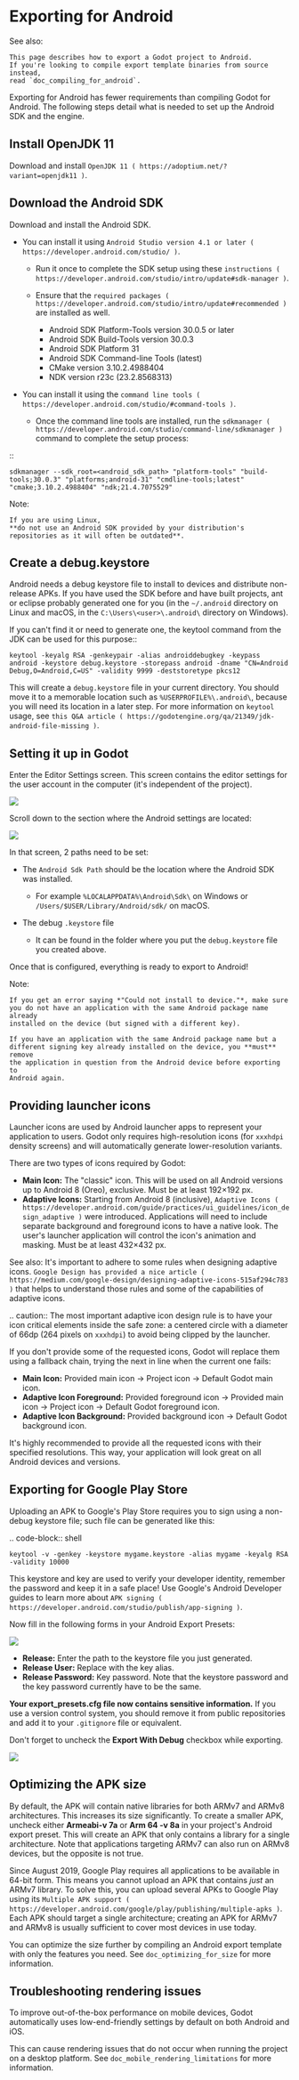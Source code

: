 

Exporting for Android
=====================


See also:


    This page describes how to export a Godot project to Android.
    If you're looking to compile export template binaries from source instead,
    read `doc_compiling_for_android`.

Exporting for Android has fewer requirements than compiling Godot for Android.
The following steps detail what is needed to set up the Android SDK and the engine.

Install OpenJDK 11
------------------

Download and install  `OpenJDK 11 ( https://adoptium.net/?variant=openjdk11 )`.

Download the Android SDK
------------------------

Download and install the Android SDK.

- You can install it using `Android Studio version 4.1 or later ( https://developer.android.com/studio/ )`.

  - Run it once to complete the SDK setup using these `instructions ( https://developer.android.com/studio/intro/update#sdk-manager )`.
  - Ensure that the `required packages ( https://developer.android.com/studio/intro/update#recommended )` are installed as well.

    - Android SDK Platform-Tools version 30.0.5 or later
    - Android SDK Build-Tools version 30.0.3
    - Android SDK Platform 31
    - Android SDK Command-line Tools (latest)
    - CMake version 3.10.2.4988404
    - NDK version r23c (23.2.8568313)

- You can install it using the `command line tools ( https://developer.android.com/studio/#command-tools )`.

  - Once the command line tools are installed, run the `sdkmanager ( https://developer.android.com/studio/command-line/sdkmanager )` command to complete the setup process:

::

    sdkmanager --sdk_root=<android_sdk_path> "platform-tools" "build-tools;30.0.3" "platforms;android-31" "cmdline-tools;latest" "cmake;3.10.2.4988404" "ndk;21.4.7075529"

Note:


    If you are using Linux,
    **do not use an Android SDK provided by your distribution's repositories as it will often be outdated**.


Create a debug.keystore
-----------------------

Android needs a debug keystore file to install to devices and distribute
non-release APKs. If you have used the SDK before and have built
projects, ant or eclipse probably generated one for you (in the `~/.android` directory on Linux and
macOS, in the `C:\Users\<user>\.android\` directory on Windows).

If you can't find it or need to generate one, the keytool command from
the JDK can be used for this purpose::

    keytool -keyalg RSA -genkeypair -alias androiddebugkey -keypass android -keystore debug.keystore -storepass android -dname "CN=Android Debug,O=Android,C=US" -validity 9999 -deststoretype pkcs12

This will create a `debug.keystore` file in your current directory. You should move it to a memorable location such as `%USERPROFILE%\.android\`, because you will need its location in a later step. For more information on `keytool` usage, see `this Q&A article ( https://godotengine.org/qa/21349/jdk-android-file-missing )`.

Setting it up in Godot
----------------------

Enter the Editor Settings screen. This screen contains the editor
settings for the user account in the computer (it's independent of the
project).

![](img/editorsettings.png)

Scroll down to the section where the Android settings are located:

![](img/androidsdk.png)

In that screen, 2 paths need to be set:

- The `Android Sdk Path` should be the location where the Android SDK was installed.
  - For example `%LOCALAPPDATA%\Android\Sdk\` on Windows or `/Users/$USER/Library/Android/sdk/` on macOS.

- The debug `.keystore` file
  - It can be found in the folder where you put the `debug.keystore` file you created above.

Once that is configured, everything is ready to export to Android!

Note:


    If you get an error saying *"Could not install to device."*, make sure
    you do not have an application with the same Android package name already
    installed on the device (but signed with a different key).

    If you have an application with the same Android package name but a
    different signing key already installed on the device, you **must** remove
    the application in question from the Android device before exporting to
    Android again.

Providing launcher icons
------------------------

Launcher icons are used by Android launcher apps to represent your application to users. Godot only requires high-resolution icons (for `xxxhdpi` density screens) and will automatically generate lower-resolution variants.

There are two types of icons required by Godot:

- **Main Icon:** The "classic" icon. This will be used on all Android versions up to Android 8 (Oreo), exclusive. Must be at least 192×192 px.
- **Adaptive Icons:** Starting from Android 8 (inclusive), `Adaptive Icons ( https://developer.android.com/guide/practices/ui_guidelines/icon_design_adaptive )` were introduced. Applications will need to include separate background and foreground icons to have a native look. The user's launcher application will control the icon's animation and masking. Must be at least 432×432 px.

See also:
 It's important to adhere to some rules when designing adaptive icons. `Google Design has provided a nice article ( https://medium.com/google-design/designing-adaptive-icons-515af294c783 )` that helps to understand those rules and some of the capabilities of adaptive icons.

.. caution:: The most important adaptive icon design rule is to have your icon critical elements inside the safe zone: a centered circle with a diameter of 66dp (264 pixels on `xxxhdpi`) to avoid being clipped by the launcher.

If you don't provide some of the requested icons, Godot will replace them using a fallback chain, trying the next in line when the current one fails:

- **Main Icon:** Provided main icon -> Project icon -> Default Godot main icon.
- **Adaptive Icon Foreground:** Provided foreground icon -> Provided main icon -> Project icon -> Default Godot foreground icon.
- **Adaptive Icon Background:** Provided background icon -> Default Godot background icon.

It's highly recommended to provide all the requested icons with their specified resolutions.
This way, your application will look great on all Android devices and versions.

Exporting for Google Play Store
-------------------------------

Uploading an APK to Google's Play Store requires you to sign using a non-debug
keystore file; such file can be generated like this:

.. code-block:: shell

    keytool -v -genkey -keystore mygame.keystore -alias mygame -keyalg RSA -validity 10000

This keystore and key are used to verify your developer identity, remember the password and keep it in a safe place!
Use Google's Android Developer guides to learn more about `APK signing ( https://developer.android.com/studio/publish/app-signing )`.

Now fill in the following forms in your Android Export Presets:

![](img/editor-export-presets-android.png)

- **Release:** Enter the path to the keystore file you just generated.
- **Release User:** Replace with the key alias.
- **Release Password:** Key password. Note that the keystore password and the key password currently have to be the same.

**Your export_presets.cfg file now contains sensitive information.** If you use
a version control system, you should remove it from public repositories and add
it to your `.gitignore` file or equivalent.

Don't forget to uncheck the **Export With Debug** checkbox while exporting.

![](img/export-with-debug-button.png)

Optimizing the APK size
-----------------------

By default, the APK will contain native libraries for both ARMv7 and ARMv8
architectures. This increases its size significantly. To create a smaller APK,
uncheck either **Armeabi-v 7a** or **Arm 64 -v 8a** in your project's Android
export preset. This will create an APK that only contains a library for
a single architecture. Note that applications targeting ARMv7 can also run on
ARMv8 devices, but the opposite is not true.

Since August 2019, Google Play requires all applications to be available in
64-bit form. This means you cannot upload an APK that contains *just* an ARMv7
library. To solve this, you can upload several APKs to Google Play using its
`Multiple APK support ( https://developer.android.com/google/play/publishing/multiple-apks )`.
Each APK should target a single architecture; creating an APK for ARMv7
and ARMv8 is usually sufficient to cover most devices in use today.

You can optimize the size further by compiling an Android export template with
only the features you need. See `doc_optimizing_for_size` for more
information.

Troubleshooting rendering issues
--------------------------------

To improve out-of-the-box performance on mobile devices, Godot automatically
uses low-end-friendly settings by default on both Android and iOS.

This can cause rendering issues that do not occur when running the project on a
desktop platform. See `doc_mobile_rendering_limitations` for more information.
